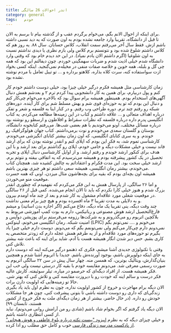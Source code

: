 ```yaml
---
title: اندر احوالات 26 سالگی
category: general
tags:   خودم
---
```




برای اینکه از احوال الانم بگم، می‌خوام برگردم عقب و از گذشته بیام تا برسم به الان.<br />
تا قبل از دانشگاه، تقریبا وارد جامعه نشده بودم به اون صورت که یه دید نسبی داشته باشم ازش. فقط سال آخر می‌رفتم سمت انقلاب، کلاس حسابان. سال ۸۸. یه روز هم که کلاس داشتم شلوغ شده بود و نتونستم برم کلاس ولی بازم نظری یا دیدی نداشتم نسبت به اون شلوغیا (اگرم داشتم الان یادم نمیاد). در این حد دیدم خام بود که وقتی وارد دانشگاه شدم خیلی اذیت شدم و ضربات سهمگینی خوردم. چون دیفالتم این بود که همه چی گل و بلبله، همه خوبن و خلاصه صفات منفی در مخیله‌م نمی‌گنجید. اینکه کسی بخواد ازت سواستفاده کنه، سرت کلاه بذاره، کلاهتو برداره و ... تو تیبل تعامل با مردم نوشته نشده بود.<br />

زمان کارشناسی مثل همیشه فکرم درگیر خیلی چیزا بود، خیلی دوست داشتم خودم کار کنم و پول دربیارم، برای همین یه کار دانشجویی پیدا کردم ترم ۲ و بعدشم همش دنبال آگهی‌های استخدام بودم. همینطور همیشه برام سوال بود که بالاخره می‌خوام چی‌کار کنم و دنبال این بودم که تو یه حوزه‌ای قوی شم و بهش مسلط شم برای کار آینده. دوره‌های شبکه رو رفتم چند ترم. دوره طراحی وب رفتم. و در کنار اینا به فلسفه و شعر و تفکر درباره اهداف متعالی و ... علاقه داشتم و کتاب در این زمینه‌ها مطالعه می‌کردم. یه کتاب انگلیسی پدرم داره درباره فلسفه که نظرات سقراط و افلاطون و ارسطو رو نوشته بود درباره مسائل مختلف، اونو می‌خوندیم با هم بعضی شب‌ها. می‌رفتم کتابخونه دانشگاه، بوستان و گلستان سعدی می‌خوندم و نوت برمی‌داشتم. کتاب جهان هولوگرافیک رو خوندم. و یه سری کتابای انگلیسی، که اون زمان بیشتر کتابای انگیزشی می‌خوندم. کارشناسی تموم شد، به فکر این بودم که اپلای کنم و انقدر نوشته بودن که برای ارشد فاند نیست و خیلی مشکلات دیگه و خامی خودم، اپلای رو گذاشتم برای بعد ارشد و با این هدف برای کنکور ارشد خوندم و رفتم ارشد. و از اوایل کارشناسی دنبال اپلای و تجربه تحصیل در یک کشور پیشرفته بودم و همیشه می‌ترسیدم که یه اتفاقی بیفته و نتوتم برم. ارشد خیلی سخت بود. این مدت فکرام و اعتقاداتم به چالش کشیده شد، همچنان کتاب می‌خوندم، بیشتر رمان انگلیسی، همیشه سعی داشتم تو هر چیزی بهترین باشم.<br /> 
 همیشه اون بچه‌ای بودم که بقیه برای بچه‌هاشون مثال میزدن، اونی که همه حسرت موقعیت منو می‌خوردن.<br />
 ‏
 ‏و اما ۲۶ سالگی، از پارسال همش به ابن فکر می‌کردم که نفهمیدم که چطوری انقدر بزرگ شدم و هنوز خیلی کارا نکردم که باید تا الان انجام می‌شده. کمی قبل از ۲۶ سالگی در موقعیت شغلی مورد علاقه‌ام مشغول به کار شدم و بعد از چند ماه اومدم بیرون.  <br />
و به دلایلی به مدت تقریبا ۳ ماه افسرده بودم و هیچ چیز برام معنی نداشت.<br />
چند وقت دیگه، ینی تقریبا یک ماه دیگه، دفاع می‌کنم (اگر اجازه بدن اساتید) و میشم فارغ‌التحصیل ارشد هوش مصنوعی و رباتیکس، دارم یه بوت کمپ آموزشی مربوط به بلاکچین اتریوم رو می‌گذرونم و به شرکت‌ها رزومه می‌فرستم برای پوزیشن دوآپس و امنیت شبکه. رمان انگلیسی می‌خونم، لینوکس (LPIC) می‌خونم و .... نمی‌تونم بگم نمی‌دونم دارم چی‌کار می‌کنم ولی نمی‌تونمم بگم که می‌دونم. دوست دارم خیلی چیزا یاد بگیرم تو حوزه‌های مورد علاقه‌ام و از یه طرفم همش عجله دارم که زودتر متخصص یه کاری بشم. حس دیر شدن انگار همیشه هست با آدم، شاید برای اینه که باعث شه بیشتر تلاش کنی.<br />
وقتی با تکنولوژی جدیدی آشنا میشم، فکری که ذهنمو درگیر می‌کنه اینه که دوست دارم به جای اینکه دولوپرش باشم، بوجود آورنده‌ش باشم. جدیدا با اتریوم آشنا شدم و همچنین بنیان‌گذارش، ویتالیک بوترین، که همسن منه. چهار سال پیش در سن ۲۲ سالگی اتریوم به صورت رسمی معرفی شد.
می‌دونم مقایسه خودم با بقیه کار درستی نیست ولی خب این فکر همیشه هست. از افراد دیگه‌ای که حرصمو در میاره، تیلر سوئیفته. کارش عالیه. <br />
فکر درست و سالم اینه که خودت رو با دیروزت مقایسه کنی و تلاش کنی که بهتر شی. حالا تو زمینه‌هایی که اولویت دارن برات.<br />
الان دیگه برام مهاجرت و خروج از کشور اولویت نداره، چون به نظرم اول باید یاد بگیری زندگی‌ای که داری رو دوست داشته باشی تا بتونی پیشرفت کنی، چون هر جا مشکلات خودش رو داره. (در حال حاضر، بیشتر از هر زمان دیگه‌ای ملت به فکر خروج از کشور هستند، تابستان ۹۹)<br />
الان دیگه یاد گرفتم که اگر بخوام شاد باشم (شادی رو من آرامش روانی می‌دونم)، نباید از کسی انتظاری داشته باشم.<br />
و خیلی چیزای دیگه که به نظرم [اپیزود "بیست نکته درباره بلوغ عاطفی و هوش هیجانی" از پادکست مدرسه زندگی فارسی](https://tehranpodcast.ir/persianschooloflife/) خوب و کامل حق مطلب رو ادا کرده.





